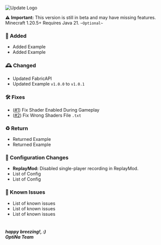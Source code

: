![Update Logo](https://github.com/OptiNa-Team/OptiNa-Reborn/blob/main/update_banners/april_fool_update_banner_2024.png?raw=true)

⚠️ **Important:** This version is still in beta and may have missing features. Minecraft 1.20.5+ Requires Java 21. `~Optional~`

### 🚀 Added
- Added Example
- Added Example

### 🕰️ Changed
- Updated FabricAPI  
- Updated Example `v1.0.0` to `v1.0.1`

### 🛠️ Fixes
- ([#1](https://github.com/OptiNa-Team/OptiNa-Reborn/tree/main/Content%20List)) Fix Shader Enabled During Gameplay
- ([#2](https://github.com/OptiNa-Team/OptiNa-Reborn/tree/main/Content%20List)) Fix Wrong Shaders File `.txt`

### ♻️ Return
- Returned Example
- Returned Example

### 📂 Configuration Changes  
- **ReplayMod:** Disabled single-player recording in ReplayMod.
- List of Config
- List of Config

### 🚩 Known Issues 
- List of known issues
- List of known issues
- List of known issues

#
***happy breezing!, :)*** <br>
***OptiNa Team***
